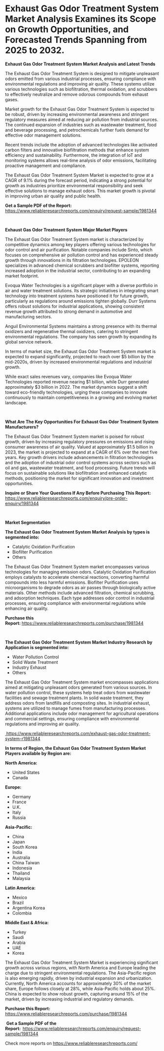 <p><h1>Exhaust Gas Odor Treatment System Market Analysis Examines its Scope on Growth Opportunities, and Forecasted Trends Spanning from 2025 to 2032.</h1></p><p><strong>Exhaust Gas Odor Treatment System Market Analysis and Latest Trends</strong></p>
<p><p>The Exhaust Gas Odor Treatment System is designed to mitigate unpleasant odors emitted from various industrial processes, ensuring compliance with environmental regulations and improving air quality. These systems utilize various technologies such as biofiltration, thermal oxidation, and scrubbers to effectively neutralize and remove odorous compounds from exhaust gases.</p><p>Market growth for the Exhaust Gas Odor Treatment System is expected to be robust, driven by increasing environmental awareness and stringent regulatory measures aimed at reducing air pollution from industrial sources. The continued expansion of industries such as wastewater treatment, food and beverage processing, and petrochemicals further fuels demand for effective odor management solutions.</p><p>Recent trends include the adoption of advanced technologies like activated carbon filters and innovative biofiltration methods that enhance system efficiency and sustainability. Furthermore, the integration of IoT and monitoring systems allows real-time analysis of odor emissions, facilitating proactive management and compliance.</p><p>The Exhaust Gas Odor Treatment System Market is expected to grow at a CAGR of 9.1% during the forecast period, indicating a strong potential for growth as industries prioritize environmental responsibility and seek effective solutions to manage exhaust odors. This market growth is pivotal in improving urban air quality and public health.</p></p>
<p><strong>Get a Sample PDF of the Report:&nbsp;</strong> <a href="https://www.reliableresearchreports.com/enquiry/request-sample/1981344?utm_campaign=2243&utm_medium=2&utm_source=Github&utm_content=ia&utm_term=02032025&utm_id=exhaust-gas-odor-treatment-system">https://www.reliableresearchreports.com/enquiry/request-sample/1981344</a></p>
<p>&nbsp;</p>
<p><strong>Exhaust Gas Odor Treatment System Major Market Players</strong></p>
<p><p>The Exhaust Gas Odor Treatment System market is characterized by competitive dynamics among key players offering various technologies for odor control and air purification. Notable companies include Sinto, which focuses on comprehensive air pollution control and has experienced steady growth through innovations in its filtration technologies. EPOLEON specializes in advanced chemical scrubbers and biofilter systems, reporting increased adoption in the industrial sector, contributing to an expanding market footprint.</p><p>Evoqua Water Technologies is a significant player with a diverse portfolio in air and water treatment solutions. Its strategic initiatives in integrating smart technology into treatment systems have positioned it for future growth, particularly as regulations around emissions tighten globally. Durr Systems offers robust solutions for industrial applications, showing consistent revenue growth attributed to strong demand in automotive and manufacturing sectors.</p><p>Anguil Environmental Systems maintains a strong presence with its thermal oxidizers and regenerative thermal oxidizers, catering to stringent environmental regulations. The company has seen growth by expanding its global service network.</p><p>In terms of market size, the Exhaust Gas Odor Treatment System market is expected to expand significantly, projected to reach over $5 billion by the mid-2020s, driven by increased environmental regulations and industrial growth. </p><p>While exact sales revenues vary, companies like Evoqua Water Technologies reported revenue nearing $1 billion, while Durr generated approximately $3 billion in 2022. The market dynamics suggest a shift toward eco-friendly technologies, urging these companies to innovate continuously to maintain competitiveness in a growing and evolving market landscape.</p></p>
<p>&nbsp;</p>
<p><strong>What Are The Key Opportunities For Exhaust Gas Odor Treatment System Manufacturers?</strong></p>
<p><p>The Exhaust Gas Odor Treatment System market is poised for robust growth, driven by increasing regulatory pressures on emissions and rising consumer awareness of air quality. Valued at approximately $1.5 billion in 2023, the market is projected to expand at a CAGR of 6% over the next five years. Key growth drivers include advancements in filtration technologies and the adoption of industrial odor control systems across sectors such as oil and gas, wastewater treatment, and food processing. Future trends will focus on sustainable solutions like biofiltration and enhanced catalytic methods, positioning the market for significant innovation and investment opportunities.</p></p>
<p><strong>Inquire or Share Your Questions If Any Before Purchasing This Report:</strong> <a href="https://www.reliableresearchreports.com/enquiry/pre-order-enquiry/1981344?utm_campaign=2243&utm_medium=2&utm_source=Github&utm_content=ia&utm_term=02032025&utm_id=exhaust-gas-odor-treatment-system">https://www.reliableresearchreports.com/enquiry/pre-order-enquiry/1981344</a></p>
<p>&nbsp;</p>
<p><strong>Market Segmentation</strong></p>
<p><strong>The Exhaust Gas Odor Treatment System Market Analysis by types is segmented into:</strong></p>
<p><ul><li>Catalytic Oxidation Purification</li><li>Biofilter Purification</li><li>Others</li></ul></p>
<p><p>The Exhaust Gas Odor Treatment System market encompasses various technologies for managing emission odors. Catalytic Oxidation Purification employs catalysts to accelerate chemical reactions, converting harmful compounds into less harmful emissions. Biofilter Purification uses microorganisms to degrade odors as air passes through biologically active materials. Other methods include advanced filtration, chemical scrubbing, and adsorption techniques. Each type addresses odor control in industrial processes, ensuring compliance with environmental regulations while enhancing air quality.</p></p>
<p><strong>Purchase this Report:&nbsp;</strong><a href="https://www.reliableresearchreports.com/purchase/1981344?utm_campaign=2243&utm_medium=2&utm_source=Github&utm_content=ia&utm_term=02032025&utm_id=exhaust-gas-odor-treatment-system">https://www.reliableresearchreports.com/purchase/1981344</a></p>
<p>&nbsp;</p>
<p><strong>The Exhaust Gas Odor Treatment System Market Industry Research by Application is segmented into:</strong></p>
<p><ul><li>Water Pollution Control</li><li>Solid Waste Treatment</li><li>Industry Exhaust</li><li>Others</li></ul></p>
<p><p>The Exhaust Gas Odor Treatment System market encompasses applications aimed at mitigating unpleasant odors generated from various sources. In water pollution control, these systems help treat odors from wastewater facilities and sewage treatment plants. In solid waste treatment, they address odors from landfills and composting sites. In industrial exhaust, systems are utilized to manage fumes from manufacturing processes. Additional applications include odor management for agricultural operations and commercial settings, ensuring compliance with environmental regulations and improving air quality.</p></p>
<p><a href="https://www.reliableresearchreports.com/exhaust-gas-odor-treatment-system-r1981344?utm_campaign=2243&utm_medium=2&utm_source=Github&utm_content=ia&utm_term=02032025&utm_id=exhaust-gas-odor-treatment-system">&nbsp;https://www.reliableresearchreports.com/exhaust-gas-odor-treatment-system-r1981344</a></p>
<p><strong>In terms of Region, the Exhaust Gas Odor Treatment System Market Players available by Region are:</strong></p>
<p>
    <p> <strong> North America: </strong>
        <ul>
            <li>United States</li>
            <li>Canada</li>
        </ul>
        </p> 
    <p> <strong> Europe: </strong>
        <ul>
            <li>Germany</li>
            <li>France</li>
            <li>U.K.</li>
            <li>Italy</li>
            <li>Russia</li>
        </ul>
        </p> 
    <p> <strong> Asia-Pacific: </strong>
        <ul>
            <li>China</li>
            <li>Japan</li>
            <li>South Korea</li>
            <li>India</li>
            <li>Australia</li>
            <li>China Taiwan</li>
            <li>Indonesia</li>
            <li>Thailand</li>
            <li>Malaysia</li>
        </ul>
        </p> 
    <p> <strong> Latin America: </strong>
        <ul>
            <li>Mexico</li>
            <li>Brazil</li>
            <li>Argentina Korea</li>
            <li>Colombia</li>
        </ul>
        </p> 
    <p> <strong> Middle East & Africa: </strong>
        <ul>
            <li>Turkey</li>
            <li>Saudi</li>
            <li>Arabia</li>
            <li>UAE</li>
            <li>Korea</li>
        </ul>
    </p>
    </p>
<p><p>The Exhaust Gas Odor Treatment System Market is experiencing significant growth across various regions, with North America and Europe leading the charge due to stringent environmental regulations. The Asia-Pacific region is also emerging rapidly, driven by industrial expansion and urbanization. Currently, North America accounts for approximately 30% of the market share, Europe follows closely at 28%, while Asia-Pacific holds about 25%. China is expected to show robust growth, capturing around 15% of the market, driven by increasing industrial and regulatory demands.</p></p>
<p><strong>Purchase this Report: </strong><a href="https://www.reliableresearchreports.com/purchase/1981344?utm_campaign=2243&utm_medium=2&utm_source=Github&utm_content=ia&utm_term=02032025&utm_id=exhaust-gas-odor-treatment-system">https://www.reliableresearchreports.com/purchase/1981344</a></p>
<p>&nbsp;<strong>Get a Sample PDF of the Report:&nbsp;&nbsp;</strong><a href="https://www.reliableresearchreports.com/enquiry/request-sample/1981344?utm_campaign=2243&utm_medium=2&utm_source=Github&utm_content=ia&utm_term=02032025&utm_id=exhaust-gas-odor-treatment-system">https://www.reliableresearchreports.com/enquiry/request-sample/1981344</a></p>
<p><strong></strong></p>
<p>Check more reports on <a href="https://www.reliableresearchreports.com/?utm_campaign=2243&utm_medium=2&utm_source=Github&utm_content=ia&utm_term=02032025&utm_id=exhaust-gas-odor-treatment-system">https://www.reliableresearchreports.com/</a></p>